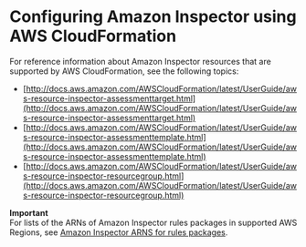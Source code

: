 # Configuring Amazon Inspector using AWS CloudFormation<a name="inspector_cloudformation-integration"></a>

For reference information about Amazon Inspector resources that are supported by AWS CloudFormation, see the following topics:
+ [http://docs.aws.amazon.com/AWSCloudFormation/latest/UserGuide/aws-resource-inspector-assessmenttarget.html](http://docs.aws.amazon.com/AWSCloudFormation/latest/UserGuide/aws-resource-inspector-assessmenttarget.html)
+ [http://docs.aws.amazon.com/AWSCloudFormation/latest/UserGuide/aws-resource-inspector-assessmenttemplate.html](http://docs.aws.amazon.com/AWSCloudFormation/latest/UserGuide/aws-resource-inspector-assessmenttemplate.html)
+ [http://docs.aws.amazon.com/AWSCloudFormation/latest/UserGuide/aws-resource-inspector-resourcegroup.html](http://docs.aws.amazon.com/AWSCloudFormation/latest/UserGuide/aws-resource-inspector-resourcegroup.html)

**Important**  
For lists of the ARNs of Amazon Inspector rules packages in supported AWS Regions, see [Amazon Inspector ARNS for rules packages](inspector_rules-arns.md)\.